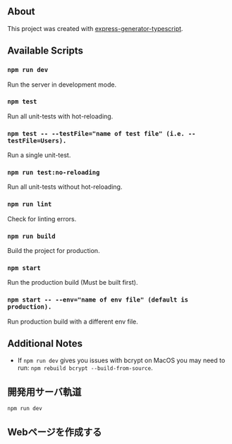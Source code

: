 ## About

This project was created with [express-generator-typescript](https://github.com/seanpmaxwell/express-generator-typescript).


## Available Scripts

### `npm run dev`

Run the server in development mode.

### `npm test`

Run all unit-tests with hot-reloading.

### `npm test -- --testFile="name of test file" (i.e. --testFile=Users).`

Run a single unit-test.

### `npm run test:no-reloading`

Run all unit-tests without hot-reloading.

### `npm run lint`

Check for linting errors.

### `npm run build`

Build the project for production.

### `npm start`

Run the production build (Must be built first).

### `npm start -- --env="name of env file" (default is production).`

Run production build with a different env file.


## Additional Notes

- If `npm run dev` gives you issues with bcrypt on MacOS you may need to run: `npm rebuild bcrypt --build-from-source`.


## 開発用サーバ軌道
```
npm run dev
```

## Webページを作成する
```

```
